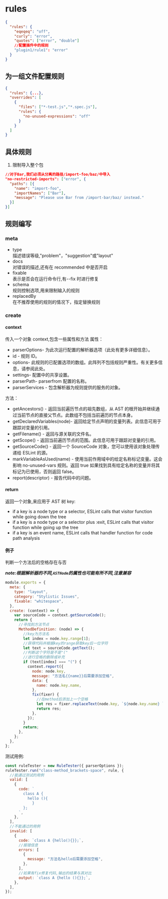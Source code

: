 # rules

```json
{
  "rules": {
    "eqeqeq": "off",
    "curly": "error",
    "quotes": ["error", "double"]
    //配置插件中的规则
    "plugin1/rule1": "error"
  }
}
```

## 为一组文件配置规则

```json
{
  "rules": {...},
  "overrides": [
    {
      "files": ["*-test.js","*.spec.js"],
      "rules": {
        "no-unused-expressions": "off"
      }
    }
  ]
}
```

## 具体规则

1. 限制导入整个包

```json
//对于Bar,我们必须从分离的路径/import-foo/baz/中导入
"no-restricted-imports": ["error", {
  "paths": [{
    "name": "import-foo",
    "importNames": ["Bar"],
    "message": "Please use Bar from /import-bar/baz/ instead."
  }]
}]
```

## 规则编写

### meta

- type  
  描述错误等级,"problem"，"suggestion"或"layout"
- docs  
  对错误的描述,还有在 recommended 中是否开启
- fixable  
  表示是否会在运行命令行,有--fix 时进行修复
- schema  
  规则控制选项,用来限制输入的规则
- replacedBy  
  在不推荐使用的规则的情况下，指定替换规则

### create

#### context

传入一个对象 context,包含一些属性和方法
属性：

- parserOptions- 为此次运行配置的解析器选项（此处有更多详细信息）。
- id - 规则 ID。
- options- 此规则的已配置选项的数组。此阵列不包括规则严重性。有关更多信息，请参阅此处。
- settings- 配置中的共享设置。
- parserPath- parserfrom 配置的名称。
- parserServices - 包含解析器为规则提供的服务的对象。

方法：

- getAncestors() - 返回当前遍历节点的祖先数组，从 AST 的根开始并继续通过当前节点的直接父节点。此数组不包括当前遍历的节点本身。
- getDeclaredVariables(node)- 返回给定节点声明的变量列表。此信息可用于跟踪对变量的引用。
- getFilename() - 返回与源关联的文件名。
- getScope() - 返回当前遍历节点的范围。此信息可用于跟踪对变量的引用。
- getSourceCode() - 返回一个 SourceCode 对象，您可以使用该对象处理传递给 ESLint 的源。
- markVariableAsUsed(name) - 使用当前作用域中的给定名称标记变量。这会影响 no-unused-vars 规则。返回 true 如果找到具有给定名称的变量并将其标记为已使用，否则返回 false。
- report(descriptor) - 报告代码中的问题。

#### return

返回一个对象,来应用于 AST 树
key:

- if a key is a node type or a selector, ESLint calls that visitor function while going down the tree
- if a key is a node type or a selector plus :exit, ESLint calls that visitor function while going up the tree
- if a key is an event name, ESLint calls that handler function for code path analysis

#### 例子

判断一个方法后的空格存在与否

**_note:根据解析器的不同,`ASTNode`的属性也可能有所不同,注意兼容_**

```js
module.exports = {
  meta: {
    type: "layout",
    category: "Stylistic Issues",
    fixable: "whitespace",
  },
  create: (context) => {
    var sourceCode = context.getSourceCode();
    return {
      //寻找到方法节点
      MethodDefinition: (node) => {
        //key为方法名
        let index = node.key.range[1];
        //获得代码并根据key的range获取key后一位字符
        let text = sourceCode.getText();
        //判断这个字符是不是"("
        //进行空格的删除或补充
        if (text[index] === "(") {
          context.report({
            node: node.key,
            message: "方法名{{name}}后需要添加空格",
            data: {
              name: node.key.name,
            },
            fix(fixer) {
              //在method后添加上一个空格
              let res = fixer.replaceText(node.key, `${node.key.name} `);
              return res;
            },
          });
        }
        return;
      },
    };
  },
};
```

测试用例:

```js
const ruleTester = new RuleTester({ parserOptions });
ruleTester.run("class-method_brackets-space", rule, {
  //能通过测试的用例
  valid: [
    {
      code: `
        class A {
          hello (){
            }
        };
      `,
    },
  ],
  //不能通过的用例
  invalid: [
    {
      code: `class A {hello(){}};`,
      //报错信息
      errors: [
        {
          message: "方法名hello后需要添加空格",
        },
      ],
      //如果有fix修复代码,输出的结果与其对比
      output: `class A {hello (){}};`,
    },
  ],
});
```
